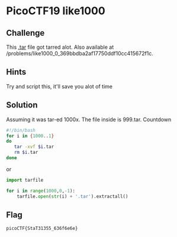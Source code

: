 # PicoCTF19 like1000

## Challenge

This [.tar](https://2019shell1.picoctf.com/static/8694f84879d3b7c0dcf775930f4665fc/1000.tar) file got tarred alot. Also available at /problems/like1000_0_369bbdba2af17750ddf10cc415672f1c.

## Hints

Try and script this, it'll save you alot of time

## Solution

Assuming it was tar-ed 1000x. The file inside is 999.tar. Countdown

```bash
#!/bin/bash
for i in {1000..1}
do
   tar -xvf $i.tar
   rm $i.tar
done
```

or

```python
import tarfile

for i in range(1000,0,-1):
    tarfile.open(str(i) + '.tar').extractall()
```

## Flag

`picoCTF{StaT31355_636f6e6e}`
